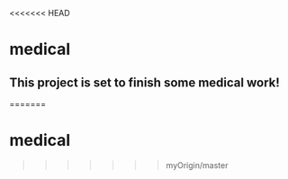 <<<<<<< HEAD
# medical
## This project is set to finish some medical work!
=======
# medical
>>>>>>> myOrigin/master

